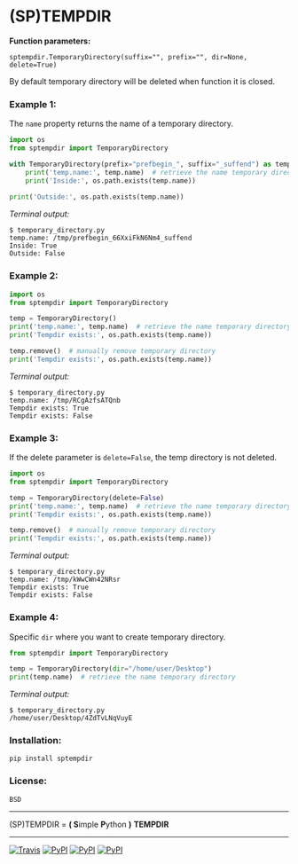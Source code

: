 # (SP)TEMPDIR

**Function parameters:**

	sptempdir.TemporaryDirectory(suffix="", prefix="", dir=None, delete=True)

By default temporary directory will be deleted when function it is closed.


### Example 1:

The `name` property returns the name of a temporary directory.

```python
import os
from sptempdir import TemporaryDirectory

with TemporaryDirectory(prefix="prefbegin_", suffix="_suffend") as temp:
	print('temp.name:', temp.name)  # retrieve the name temporary directory
	print('Inside:', os.path.exists(temp.name))
	
print('Outside:', os.path.exists(temp.name))
```

*Terminal output:*

	$ temporary_directory.py
	temp.name: /tmp/prefbegin_66XxiFkN6Nm4_suffend
	Inside: True
	Outside: False


### Example 2:

```python
import os
from sptempdir import TemporaryDirectory

temp = TemporaryDirectory()
print('temp.name:', temp.name)  # retrieve the name temporary directory
print('Tempdir exists:', os.path.exists(temp.name))

temp.remove()  # manually remove temporary directory
print('Tempdir exists:', os.path.exists(temp.name))
```

*Terminal output:*

	$ temporary_directory.py
	temp.name: /tmp/RCgAzfsATQnb
	Tempdir exists: True
	Tempdir exists: False


### Example 3:

If the delete parameter is `delete=False`, the temp directory is not deleted. 

```python
import os
from sptempdir import TemporaryDirectory

temp = TemporaryDirectory(delete=False)
print('temp.name:', temp.name)  # retrieve the name temporary directory
print('Tempdir exists:', os.path.exists(temp.name))

temp.remove()  # manually remove temporary directory
print('Tempdir exists:', os.path.exists(temp.name))
```

*Terminal output:*

	$ temporary_directory.py
	temp.name: /tmp/kWwCWn42NRsr
	Tempdir exists: True
	Tempdir exists: False


### Example 4:

Specific `dir` where you want to create temporary directory.

```python
from sptempdir import TemporaryDirectory

temp = TemporaryDirectory(dir="/home/user/Desktop")
print(temp.name)  # retrieve the name temporary directory
```

*Terminal output:*

	$ temporary_directory.py
	/home/user/Desktop/4ZdTvLNqVuyE


### Installation:

	pip install sptempdir


### License:

	BSD

-----------------------

(SP)TEMPDIR = **( S**imple **P**ython **)** **TEMPDIR**

-----------------------

[![Travis](https://img.shields.io/travis/aleskrejcicz/sptempdir/master.svg)](https://github.com/aleskrejcicz/sptempdir) [![PyPI](https://img.shields.io/pypi/v/sptempdir.svg)](https://pypi.python.org/pypi/sptempdir) [![PyPI](https://img.shields.io/pypi/pyversions/sptempdir.svg)](https://pypi.python.org/pypi/sptempdir) [![PyPI](https://img.shields.io/pypi/l/sptempdir.svg)](https://pypi.python.org/pypi/sptempdir)
